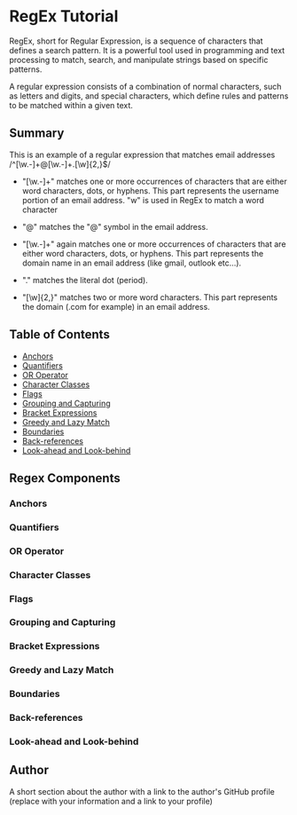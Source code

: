 # RegEx Tutorial

RegEx, short for Regular Expression, is a sequence of characters that defines a search pattern. It is a powerful tool used in programming and text processing to match, search, and manipulate strings based on specific patterns.

A regular expression consists of a combination of normal characters, such as letters and digits, and special characters, which define rules and patterns to be matched within a given text. 

## Summary

This is an example of a regular expression that matches email addresses
/^[\w.-]+@[\w.-]+\.[\w]{2,}$/

- "[\w.-]+" matches one or more occurrences of characters that are either word characters, dots, or hyphens. This part represents the username portion of an email address. "w" is used in RegEx to match a word character

- "@" matches the "@" symbol in the email address.

- "[\w.-]+" again matches one or more occurrences of characters that are either word characters, dots, or hyphens. This part represents the domain name in an email address (like gmail, outlook etc...).

- "\." matches the literal dot (period).

- "[\w]{2,}" matches two or more word characters. This part represents the domain (.com for example) in an email address.


## Table of Contents

- [Anchors](#anchors)
- [Quantifiers](#quantifiers)
- [OR Operator](#or-operator)
- [Character Classes](#character-classes)
- [Flags](#flags)
- [Grouping and Capturing](#grouping-and-capturing)
- [Bracket Expressions](#bracket-expressions)
- [Greedy and Lazy Match](#greedy-and-lazy-match)
- [Boundaries](#boundaries)
- [Back-references](#back-references)
- [Look-ahead and Look-behind](#look-ahead-and-look-behind)

## Regex Components


### <a name = "anchors"></a>Anchors

### Quantifiers

### OR Operator

### Character Classes

### Flags

### Grouping and Capturing

### Bracket Expressions

### Greedy and Lazy Match

### Boundaries

### Back-references

### Look-ahead and Look-behind

## Author

A short section about the author with a link to the author's GitHub profile (replace with your information and a link to your profile)
